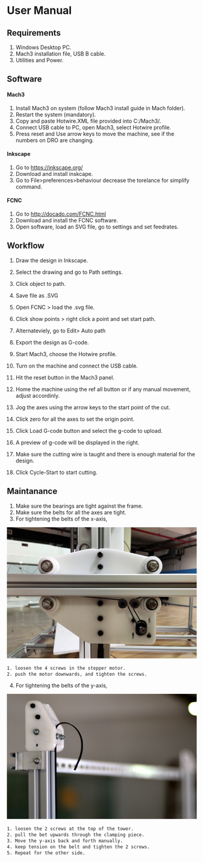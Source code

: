 # User Manual

## Requirements

1. Windows Desktop PC.
2. Mach3 installation file, USB B cable.
3. Utilities and Power.

## Software

#### Mach3

1. Install Mach3 on system (follow Mach3 install guide in Mach folder).
2. Restart the system (mandatory).
3. Copy and paste Hotwire.XML file provided into C:/Mach3/.
4. Connect USB cable to PC, open Mach3, select Hotwire profile.
5. Press reset and Use arrow keys to move the machine, see if the numbers on DRO are changing.

#### Inkscape

1. Go to https://inkscape.org/
2. Download and install inskcape.
3. Go to File>preferences>behaviour decrease the torelance for simplify command.


#### FCNC

1. Go to http://docado.com/FCNC.html
2. Download and install the FCNC software.
3. Open software, load an SVG file, go to settings and set feedrates.

## Workflow 

1. Draw the design in Inkscape.
2. Select the drawing and go to Path settings.
3. Click object to path.
4. Save file as .SVG

5. Open FCNC > load the .svg file.
6. Click show points > right click a point and set start path.
7. Alternateviely, go to Edit> Auto path 
8. Export the design as G-code.

9. Start Mach3, choose the Hotwire profile.
10. Turn on the machine and connect the USB cable.
11. Hit the reset button in the Mach3 panel.
12. Home the machine using the ref all button or if any manual movement, adjust accordinly.
13. Jog the axes using the arrow keys to the start point of the cut.
14. Click zero for all the axes to set the origin point.
15. Click Load G-code button and select the g-code to upload.
16. A preview of g-code will be displayed in the right.
17. Make sure the cutting wire is taught and there is enough material for the design.
18. Click Cycle-Start to start cutting.


## Maintanance

1. Make sure the bearings are tight against the frame.
2. Make sure the belts for all the axes are tight.
3. For tightening the belts of the x-axis,

![DIY CNC hotwire](Images\build\xstep.jpg)

	1. loosen the 4 screws in the stepper motor.  
	2. push the motor downwards, and tighten the screws.  
4. For tightening the belts of the y-axis,  

![DIY CNC hotwire](Images\builld\ystep.JPG)

	1. loosen the 2 screws at the top of the tower.
	2. pull the bet upwards through the clamping piece.
	3. Move the y-axis back and forth manually.
	4. keep tension on the belt and tighten the 2 screws.
	5. Repeat for the other side.